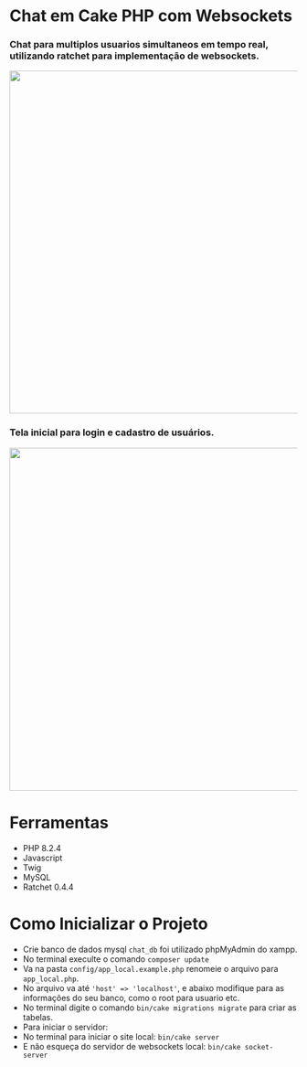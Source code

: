 <h1>Chat em Cake PHP com Websockets</h1>

### Chat para multiplos usuarios simultaneos em tempo real, utilizando ratchet para implementação de websockets.

<p align="center">
<img width="600px" src="https://github.com/user-attachments/assets/1e910666-1db7-4b74-ac26-60d0651a3694">
</p>

### Tela inicial para login e cadastro de usuários.

<p align="center">
<img width="600px" src="https://github.com/user-attachments/assets/6e3ad10a-439d-40c3-ba57-af937f9a6190">
</p>

# Ferramentas
* PHP 8.2.4
* Javascript
* Twig
* MySQL
* Ratchet 0.4.4


# Como Inicializar o Projeto
* Crie banco de dados mysql ```chat_db``` foi utilizado phpMyAdmin do xampp.
* No terminal execulte o comando ```composer update```
* Va na pasta ```config/app_local.example.php``` renomeie o arquivo para ```app_local.php```.
* No arquivo va até ```'host' => 'localhost'```, e abaixo modifique para as informações do seu banco, como o root para usuario etc.
* No terminal digite o comando ```bin/cake migrations migrate``` para criar as tabelas.
* Para iniciar o servidor:
* No terminal para iniciar o site local: ```bin/cake server```
* E não esqueça do servidor de websockets local: ```bin/cake socket-server```
